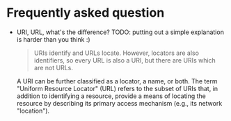 # Frequently asked question

* URI, URL, what's the difference?
  TODO: putting out a simple explanation is harder than you think :)

  > URIs identify and URLs locate.
  > However, locators are also identifiers, so every URL is also a URI,
  > but there are URIs which are not URLs.

  A URI can be further classified as a locator, a name, or both.
  The term "Uniform Resource Locator" (URL) refers to the subset of URIs that,
  in addition to identifying a resource, provide a means of locating the resource
  by describing its primary access mechanism (e.g., its network "location").
